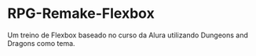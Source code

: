 # RPG-Remake-Flexbox
Um treino de Flexbox baseado no curso da Alura utilizando Dungeons and Dragons como tema.
